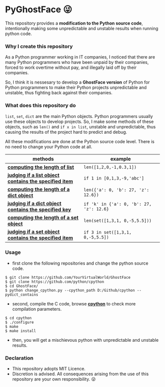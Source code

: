# PyGhostFace 😜

This repository provides a **modification to the Python source code**, intentionally making some unpredictable and unstable results when running python code.

### Why I create this repository

As a Python programmer working in IT companies, I noticed that there are many Python programmers who have been unpaid by their companies, forced to work overtime without pay, and illegally laid off by their companies.

So, I think it is nessesary to develop a **GhostFace version** of Python for Python programmers to make their Python projects unpredictable and unstable, thus fighting back against their companies.

### What does this repository do

`list`, `set`, `dict` are the main Python objects. Python programmers usually use these objects to develop projects.
So, I make some methods of these objects, such as `len()` and `if x in list`, unstable and unpredictable, thus causing the results of the project hard to predict and debug.

All these modifications are done at the Python source code level. There is no need to change your Python code at all.

| methods | example |
|---------|---------|
| [**computing the length of list**](../../blob/main/ghostface/replacement_description.md#user-content-1-computing-the-length-of-list) | `len([1,2,0,-1,0.3,1])` |
| [**judging if a list object contains the specified item**](../../blob/main/ghostface/replacement_description.md#user-content-2-judging-if-a-list-object-contains-the-specified-item) | `if 1 in [0,1,3,-9,'abc']` |
| [**computing the length of a dict object**](../../blob/main/ghostface/replacement_description.md#user-content-3-computing-the-length-of-a-dict-object) | `len({'a': 0, 'b': 27, 'z': 12.6})` |
| [**judging if a dict object contains the specified key**](../../blob/main/ghostface/replacement_description.md#user-content-4-judging-if-a-dict-object-contains-the-specified-key) | `if 'k' in {'a': 0, 'b': 27, 'z': 12.6}` |
| [**computing the length of a set object**](../../blob/main/ghostface/replacement_description.md#user-content-5-computing-the-length-of-a-set-object) | `len(set([1,3,1, 0,-5,5.5]))` |
| [**judging if a set object contains the specified item**](../../blob/main/ghostface/replacement_description.md#user-content-6-judging-if-a-set-object-contains-the-specified-item) | `if 3 in set([1,3,1, 0,-5,5.5])` |


### Usage

- first clone the following repositories and change the python source code.
```
$ git clone https://github.com/YourVirtualWorld/GhostFace
$ git clone https://github.com/python/cpython
$ cd GhostFace/
$ python change_cpython.py --cpython_path D:/Github/cpython --pydict_contains
```

- second, compile the C code, browse [**cpython**](https://github.com/python/cpython) to check more compilation parameters.
```
$ cd cpython
$ ./configure
$ make
$ make install
```

- then, you will get a mischievous python with unpredictable and unstable results.


### Declaration

- This repository adopts MIT Licence.
- Discretion is advised. All consequences arising from the use of this repository are your own responsibility. 😜


